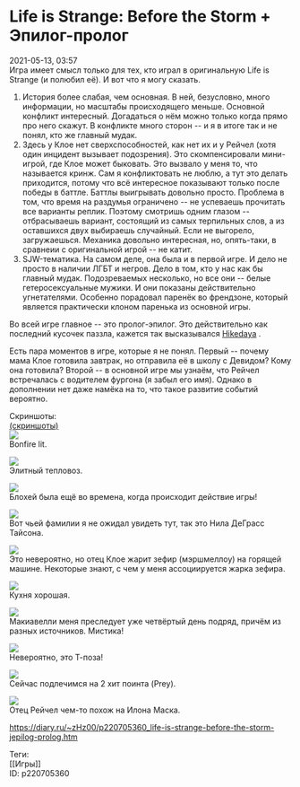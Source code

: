 Life is Strange: Before the Storm + Эпилог-пролог
==================================================

   
 2021-05-13, 03:57   
  Игра имеет смысл только для тех, кто играл в оригинальную Life is Strange (и полюбил её). И вот что я могу сказать.   
   
 1. История более слабая, чем основная. В ней, безусловно, много информации, но масштабы происходящего меньше. Основной конфликт интересный. Догадаться о нём можно только когда прямо про него скажут. В конфликте много сторон -- и я в итоге так и не понял, кто же главный мудак.   
 2. Здесь у Клое нет сверхспособностей, как нет их и у Рейчел (хотя один инцидент вызывает подозрения). Это скомпенсировали мини-игрой, где Клое может быковать. Это вызвало у меня то, что называется кринж. Сам я конфликтовать не люблю, а тут это делать приходится, потому что всё интересное показывают только после победы в баттле. Баттлы выигрывать довольно просто. Проблема в том, что время на раздумья ограничено -- не успеваешь прочитать все варианты реплик. Поэтому смотришь одним глазом -- отбрасываешь вариант, состоящий из самых терпильных слов, а из оставшихся двух выбираешь случайный. Если не выгорело, загружаешься. Механика довольно интересная, но, опять-таки, в сравнеии с оригинальной игрой -- не катит.   
 3. SJW-тематика. На самом деле, она была и в первой игре. И дело не просто в наличии ЛГБТ и негров. Дело в том, кто у нас как бы главный мудак. Подозреваемых несколько, но все они -- белые гетеросексуальные мужики. И они показаны действительно угнетателями. Особенно порадовал паренёк во френдзоне, который является практически клоном паренька из основной игры.   
   
 Во всей игре главное -- это пролог-эпилог. Это действительно как последний кусочек паззла, кажется так высказывался  [Hikedaya](https://hikedaya.diary.ru "Записная книжка")  .   
   
 Есть пара моментов в игре, которые я не понял. Первый -- почему мама Клое готовила завтрак, но отправила её в школу с Девидом? Кому она готовила? Второй -- в основной игре мы узнаём, что Рейчел встречалась с водителем фургона (я забыл его имя). Однако в дополнении нет даже намёка на то, что такое развитие событий вероятно.   
   
 Скриншоты:   
  [(скриншоты)](https://zHz00.diary.ru/p220705360.htm?index=1#linkmore220705360m1)      
   [![](https://a.radikal.ru/a28/2105/49/b683e5dd2f99t.jpg)](https://a.radikal.ru/a28/2105/49/b683e5dd2f99.jpg)    
 Bonfire lit.   
   
  [![](https://a.radikal.ru/a21/2105/20/7c5b756a98ect.jpg)](https://a.radikal.ru/a21/2105/20/7c5b756a98ec.jpg)    
 Элитный тепловоз.   
   
  [![](https://c.radikal.ru/c15/2105/7c/d1253dd67f97t.jpg)](https://c.radikal.ru/c15/2105/7c/d1253dd67f97.jpg)    
 Блохей была ещё во времена, когда происходит действие игры!   
   
  [![](https://c.radikal.ru/c32/2105/76/cea3da42e025t.jpg)](https://c.radikal.ru/c32/2105/76/cea3da42e025.jpg)    
 Вот чьей фамилии я не ожидал увидеть тут, так это Нила ДеГрасс Тайсона.   
   
  [![](https://c.radikal.ru/c01/2105/75/1451e1e62527t.jpg)](https://c.radikal.ru/c01/2105/75/1451e1e62527.jpg)    
 Это невероятно, но отец Клое жарит зефир (мэршмеллоу) на горящей машине. Некоторые знают, с чем у меня ассоциируется жарка зефира.   
   
  [![](https://c.radikal.ru/c10/2105/69/3fda14ed25a4t.jpg)](https://c.radikal.ru/c10/2105/69/3fda14ed25a4.jpg)    
 Кухня хорошая.   
   
  [![](https://b.radikal.ru/b22/2105/51/e49f9c381c59t.jpg)](https://b.radikal.ru/b22/2105/51/e49f9c381c59.jpg)    
 Макиавелли меня преследует уже четвёртый день подряд, причём из разных источников. Мистика!   
   
  [![](https://a.radikal.ru/a06/2105/d9/aa32bcbf7277t.jpg)](https://a.radikal.ru/a06/2105/d9/aa32bcbf7277.jpg)    
 Невероятно, это Т-поза!   
   
  [![](https://d.radikal.ru/d19/2105/d9/472ebd1c5e06t.jpg)](https://d.radikal.ru/d19/2105/d9/472ebd1c5e06.jpg)    
 Сейчас подлечимся на 2 хит поинта (Prey).   
   
  [![](https://d.radikal.ru/d12/2105/dd/7320b2141411t.jpg)](https://d.radikal.ru/d12/2105/dd/7320b2141411.jpg)    
 Отец Рейчел чем-то похож на Илона Маска.      
    
 <https://diary.ru/~zHz00/p220705360_life-is-strange-before-the-storm-jepilog-prolog.htm>   
   
 Теги:   
 [[Игры]]   
 ID: p220705360